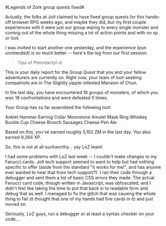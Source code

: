 #Legends of Zork group quests fixed#

Actually, the folks at Jolt claimed to have fixed group quests for this hands-off browser RPG weeks ago, and maybe they did, but my first couple experiences with it were just our group wiping to every single monster and coming out of the whole thing missing a lot of action points and with no xp or loot.

I was invited to start another one yesterday, and the experience (pun unintended) is so much better -- here's the log from our first session:


> Tipa of Pterodactyl-s!

This is your daily report for the Group Quest that you and your fellow adventurers are currently on. Right now, your team of loot-seeking compatriots are in The Slightly yipple-infested Mansion of Chun.

In the last day, you have encountered 18 groups of monsters, of which you won 18 confrontations and were defeated 0 times.

Your Group has so far assembled the following loot:

 Anklet
 Hammer
 Earring
 Collar
 Moonstone
 Amulet
 Mask
 Ring
 Whiskey
 Buckle
 Cup
 Cheese
 Brooch
 Sausages
 Cheese
 Pen
 Ale

Based on this, you've earned roughly 5,102 ZM in the last day. You also earned 9,264 XP.




So, this is not at all suckworthy... yay LoZ team!

I had some problems with LoZ last week -- I couldn't make changes to my Fanucci cards. Jolt tech support seemed to want to help but had nothing specific to offer (aside from the standard "it works for me!", and has anyone ever wanted to hear that from tech support?). I ran their code through a debugger and sent them a list of basic CSS errors they made. The actual Fanucci card code, though written in Javascript, was obfuscated, and I didn't feel like taking the time to put that back in to readable form and debug that as well. I managed to fix the glitch that was causing the whole thing to fail (it thought that one of my hands had five cards in it) and just moved on.

Seriously, LoZ guys, run a debugger or at least a syntax checker on your code....

